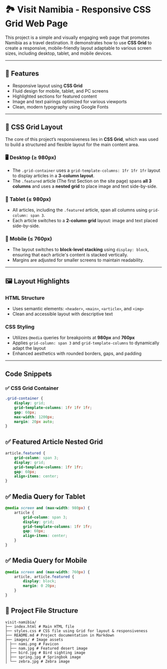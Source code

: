 # 🏞️ Visit Namibia - Responsive CSS Grid Web Page

This project is a simple and visually engaging web page that promotes Namibia as a travel destination. It demonstrates how to use **CSS Grid** to create a responsive, mobile-friendly layout adaptable to various screen sizes, including desktop, tablet, and mobile devices.

---

## 📌 Features

- Responsive layout using **CSS Grid**
- Fluid design for mobile, tablet, and PC screens
- Highlighted sections for featured content
- Image and text pairings optimized for various viewports
- Clean, modern typography using Google Fonts

---

## 🧱 CSS Grid Layout

The core of this project’s responsiveness lies in **CSS Grid**, which was used to build a structured and flexible layout for the main content area.

### 🖥️ Desktop (≥ 980px)

- The `.grid-container` uses a `grid-template-columns: 1fr 1fr 1fr` layout to display articles in a **3-column layout**.
- The `.featured` article (The first Section on the site page) spans **all 3 columns** and uses a **nested grid** to place image and text side-by-side.

### 📱 Tablet (≤ 980px)

- All articles, including the `.featured` article, span all columns using `grid-column: span 3`.
- Each article switches to a **2-column grid** layout: image and text placed side-by-side.

### 📲 Mobile (≤ 760px)

- The layout switches to **block-level stacking** using `display: block`, ensuring that each article's content is stacked vertically.
- Margins are adjusted for smaller screens to maintain readability.

---

## 🖼️ Layout Highlights

### HTML Structure

- Uses semantic elements: `<header>`, `<main>`, `<article>`, and `<img>`
- Clean and accessible layout with descriptive text

### CSS Styling

- Utilizes `@media` queries for breakpoints at **980px** and **760px**
- Applies `grid-column: span 3` and `grid-template-columns` to dynamically adapt the layout
- Enhanced aesthetics with rounded borders, gaps, and padding

---

##  Code Snippets

### ✅ CSS Grid Container

```css
.grid-container {
    display: grid;
    grid-template-columns: 1fr 1fr 1fr;
    gap: 60px;
    max-width: 1200px;
    margin: 20px auto;
}
```

## ✅ Featured Article Nested Grid
```css
article.featured {
    grid-column: span 3;
    display: grid;
    grid-template-columns: 1fr 1fr;
    gap: 60px;
    align-items: center;
}
```
## ✅ Media Query for Tablet
```css
@media screen and (max-width: 980px) {
    article {
        grid-column: span 3;
        display: grid;
        grid-template-columns: 1fr 1fr;
        gap: 60px;
        align-items: center;
    }
}
```
## ✅ Media Query for Mobile
```css
@media screen and (max-width: 760px) {
    article, article.featured {
        display: block;
        margin: 0 20px;
    }
}
```
## 📁 Project File Structure
```text
visit-namibia/
├── index.html # Main HTML file
├── styles.css # CSS file using Grid for layout & responsiveness
├── README.md # Project documentation in Markdown
├── images/ # Image assets
│ ├── nami.png # Favicon
│ ├── nam.jpg # Featured desert image
│ ├── bird.jpg # Bird sighting image
│ ├── spring.jpg # Springbok image
│ └── zebra.jpg # Zebra image


